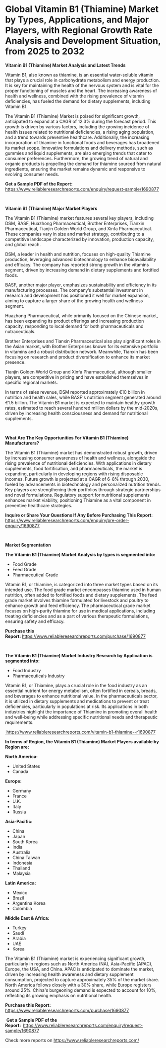 <p><h1>Global Vitamin B1 (Thiamine) Market by Types, Applications, and Major Players, with Regional Growth Rate Analysis and Development Situation, from 2025 to 2032</h1></p><p><strong>Vitamin B1 (Thiamine) Market Analysis and Latest Trends</strong></p>
<p><p>Vitamin B1, also known as thiamine, is an essential water-soluble vitamin that plays a crucial role in carbohydrate metabolism and energy production. It is key for maintaining the health of the nervous system and is vital for the proper functioning of muscles and the heart. The increasing awareness of health and wellness, combined with the rising prevalence of vitamin deficiencies, has fueled the demand for dietary supplements, including Vitamin B1.</p><p>The Vitamin B1 (Thiamine) Market is poised for significant growth, anticipated to expand at a CAGR of 12.3% during the forecast period. This growth is driven by various factors, including the growing incidence of health issues related to nutritional deficiencies, a rising aging population, and a trend towards preventive healthcare. Additionally, the increasing incorporation of thiamine in functional foods and beverages has broadened its market scope. Innovative formulations and delivery methods, such as gummies and liquid supplements, are also emerging trends that cater to consumer preferences. Furthermore, the growing trend of natural and organic products is propelling the demand for thiamine sourced from natural ingredients, ensuring the market remains dynamic and responsive to evolving consumer needs.</p></p>
<p><strong>Get a Sample PDF of the Report:&nbsp;</strong> <a href="https://www.reliableresearchreports.com/enquiry/request-sample/1690877?utm_campaign=3262&utm_medium=2&utm_source=Github&utm_content=ia&utm_term=26032025&utm_id=vitamin-b1-thiamine">https://www.reliableresearchreports.com/enquiry/request-sample/1690877</a></p>
<p>&nbsp;</p>
<p><strong>Vitamin B1 (Thiamine) Major Market Players</strong></p>
<p><p>The Vitamin B1 (Thiamine) market features several key players, including DSM, BASF, Huazhong Pharmaceutical, Brother Enterprises, Tianxin Pharmaceutical, Tianjin Golden World Group, and Xinfa Pharmaceutical. These companies vary in size and market strategy, contributing to a competitive landscape characterized by innovation, production capacity, and global reach.</p><p>DSM, a leader in health and nutrition, focuses on high-quality Thiamine production, leveraging advanced biotechnology to enhance bioavailability and efficacy. The company has reported strong growth in the vitamins segment, driven by increasing demand in dietary supplements and fortified foods.</p><p>BASF, another major player, emphasizes sustainability and efficiency in its manufacturing processes. The company’s substantial investment in research and development has positioned it well for market expansion, aiming to capture a larger share of the growing health and wellness segment.</p><p>Huazhong Pharmaceutical, while primarily focused on the Chinese market, has been expanding its product offerings and increasing production capacity, responding to local demand for both pharmaceuticals and nutraceuticals.</p><p>Brother Enterprises and Tianxin Pharmaceutical also play significant roles in the Asian market, with Brother Enterprises known for its extensive portfolio in vitamins and a robust distribution network. Meanwhile, Tianxin has been focusing on research and product diversification to enhance its market presence.</p><p>Tianjin Golden World Group and Xinfa Pharmaceutical, although smaller players, are competitive in pricing and have established themselves in specific regional markets.</p><p>In terms of sales revenue, DSM reported approximately €10 billion in nutrition and health sales, while BASF's nutrition segment generated around €1.5 billion. The Vitamin B1 market is expected to maintain healthy growth rates, estimated to reach several hundred million dollars by the mid-2020s, driven by increasing health consciousness and demand for nutritional supplements.</p></p>
<p>&nbsp;</p>
<p><strong>What Are The Key Opportunities For Vitamin B1 (Thiamine) Manufacturers?</strong></p>
<p><p>The Vitamin B1 (Thiamine) market has demonstrated robust growth, driven by increasing consumer awareness of health and wellness, alongside the rising prevalence of nutritional deficiencies. With applications in dietary supplements, food fortification, and pharmaceuticals, the market is expanding, particularly in developing regions with rising disposable incomes. Future growth is projected at a CAGR of 6-8% through 2030, fueled by advancements in biotechnology and personalized nutrition trends. Key players are strengthening their portfolios through strategic partnerships and novel formulations. Regulatory support for nutritional supplements enhances market viability, positioning Thiamine as a vital component in preventive healthcare strategies.</p></p>
<p><strong>Inquire or Share Your Questions If Any Before Purchasing This Report:</strong> <a href="https://www.reliableresearchreports.com/enquiry/pre-order-enquiry/1690877?utm_campaign=3262&utm_medium=2&utm_source=Github&utm_content=ia&utm_term=26032025&utm_id=vitamin-b1-thiamine">https://www.reliableresearchreports.com/enquiry/pre-order-enquiry/1690877</a></p>
<p>&nbsp;</p>
<p><strong>Market Segmentation</strong></p>
<p><strong>The Vitamin B1 (Thiamine) Market Analysis by types is segmented into:</strong></p>
<p><ul><li>Food Grade</li><li>Feed Grade</li><li>Pharmaceutical Grade</li></ul></p>
<p><p>Vitamin B1, or thiamine, is categorized into three market types based on its intended use. The food grade market encompasses thiamine used in human nutrition, often added to fortified foods and dietary supplements. The feed grade market involves thiamine formulated for livestock and poultry to enhance growth and feed efficiency. The pharmaceutical grade market focuses on high-purity thiamine for use in medical applications, including treating deficiencies and as a part of various therapeutic formulations, ensuring safety and efficacy.</p></p>
<p><strong>Purchase this Report:&nbsp;</strong><a href="https://www.reliableresearchreports.com/purchase/1690877?utm_campaign=3262&utm_medium=2&utm_source=Github&utm_content=ia&utm_term=26032025&utm_id=vitamin-b1-thiamine">https://www.reliableresearchreports.com/purchase/1690877</a></p>
<p>&nbsp;</p>
<p><strong>The Vitamin B1 (Thiamine) Market Industry Research by Application is segmented into:</strong></p>
<p><ul><li>Food Industry</li><li>Pharmaceuticals Industry</li></ul></p>
<p><p>Vitamin B1, or Thiamine, plays a crucial role in the food industry as an essential nutrient for energy metabolism, often fortified in cereals, breads, and beverages to enhance nutritional value. In the pharmaceuticals sector, it is utilized in dietary supplements and medications to prevent or treat deficiencies, particularly in populations at risk. Its applications in both industries highlight the importance of Thiamine in promoting overall health and well-being while addressing specific nutritional needs and therapeutic requirements.</p></p>
<p><a href="https://www.reliableresearchreports.com/vitamin-b1-thiamine--r1690877?utm_campaign=3262&utm_medium=2&utm_source=Github&utm_content=ia&utm_term=26032025&utm_id=vitamin-b1-thiamine">&nbsp;https://www.reliableresearchreports.com/vitamin-b1-thiamine--r1690877</a></p>
<p><strong>In terms of Region, the Vitamin B1 (Thiamine) Market Players available by Region are:</strong></p>
<p>
    <p> <strong> North America: </strong>
        <ul>
            <li>United States</li>
            <li>Canada</li>
        </ul>
        </p> 
    <p> <strong> Europe: </strong>
        <ul>
            <li>Germany</li>
            <li>France</li>
            <li>U.K.</li>
            <li>Italy</li>
            <li>Russia</li>
        </ul>
        </p> 
    <p> <strong> Asia-Pacific: </strong>
        <ul>
            <li>China</li>
            <li>Japan</li>
            <li>South Korea</li>
            <li>India</li>
            <li>Australia</li>
            <li>China Taiwan</li>
            <li>Indonesia</li>
            <li>Thailand</li>
            <li>Malaysia</li>
        </ul>
        </p> 
    <p> <strong> Latin America: </strong>
        <ul>
            <li>Mexico</li>
            <li>Brazil</li>
            <li>Argentina Korea</li>
            <li>Colombia</li>
        </ul>
        </p> 
    <p> <strong> Middle East & Africa: </strong>
        <ul>
            <li>Turkey</li>
            <li>Saudi</li>
            <li>Arabia</li>
            <li>UAE</li>
            <li>Korea</li>
        </ul>
    </p>
    </p>
<p><p>The Vitamin B1 (Thiamine) market is experiencing significant growth, particularly in regions such as North America (NA), Asia-Pacific (APAC), Europe, the USA, and China. APAC is anticipated to dominate the market, driven by increasing health awareness and dietary supplement consumption, projected to capture approximately 35% of the market share. North America follows closely with a 30% share, while Europe registers around 25%. China's burgeoning demand is expected to account for 10%, reflecting its growing emphasis on nutritional health.</p></p>
<p><strong>Purchase this Report: </strong><a href="https://www.reliableresearchreports.com/purchase/1690877?utm_campaign=3262&utm_medium=2&utm_source=Github&utm_content=ia&utm_term=26032025&utm_id=vitamin-b1-thiamine">https://www.reliableresearchreports.com/purchase/1690877</a></p>
<p>&nbsp;<strong>Get a Sample PDF of the Report:&nbsp;&nbsp;</strong><a href="https://www.reliableresearchreports.com/enquiry/request-sample/1690877?utm_campaign=3262&utm_medium=2&utm_source=Github&utm_content=ia&utm_term=26032025&utm_id=vitamin-b1-thiamine">https://www.reliableresearchreports.com/enquiry/request-sample/1690877</a></p>
<p><strong></strong></p>
<p>Check more reports on <a href="https://www.reliableresearchreports.com/?utm_campaign=3262&utm_medium=2&utm_source=Github&utm_content=ia&utm_term=26032025&utm_id=vitamin-b1-thiamine">https://www.reliableresearchreports.com/</a></p>